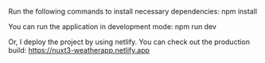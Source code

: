 Run the following commands to install necessary dependencies:
npm install

You can run the application in development mode:
npm run dev

Or, I deploy the project by using netlify. You can check out the production build:
https://nuxt3-weatherapp.netlify.app
